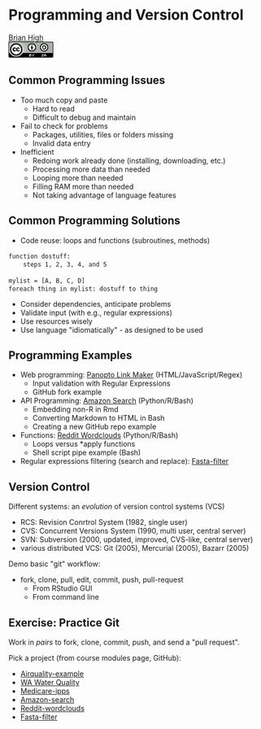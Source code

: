 # Programming and Version Control
[Brian High](https://github.com/brianhigh)  
![CC BY-SA 4.0](cc_by-sa_4.png)  

## Common Programming Issues

* Too much copy and paste
    - Hard to read
    - Difficult to debug and maintain
* Fail to check for problems
    - Packages, utilities, files or folders missing
    - Invalid data entry
* Inefficient 
    - Redoing work already done (installing, downloading, etc.)
    - Processing more data than needed
    - Looping more than needed
    - Filling RAM more than needed
    - Not taking advantage of language features

## Common Programming Solutions

* Code reuse: loops and functions (subroutines, methods)

```
function dostuff:
    steps 1, 2, 3, 4, and 5

mylist = [A, B, C, D]
foreach thing in mylist: dostuff to thing
```

* Consider dependencies, anticipate problems
* Validate input (with e.g., regular expressions)
* Use resources wisely
* Use language "idiomatically" - as designed to be used

## Programming Examples

* Web programming: [Panopto Link Maker](https://github.com/brianhigh/panopto-linkmaker) (HTML/JavaScript/Regex)
    - Input validation with Regular Expressions
    - GitHub fork example
* API Programming: [Amazon Search](https://github.com/brianhigh/amzn-srch) (Python/R/Bash)
    - Embedding non-R in Rmd
    - Converting Markdown to HTML in Bash
    - Creating a new GitHub repo example
* Functions: [Reddit Wordclouds](https://github.com/brianhigh/reddit-wordclouds) (Python/R/Bash)
    - Loops versus *apply functions
    - Shell script pipe example (Bash)
* Regular expressions filtering (search and replace): [Fasta-filter](https://github.com/brianhigh/fasta-filter)

## Version Control

Different systems: an _evolution_ of version control systems (VCS)

- RCS: Revision Conrtrol System (1982, single user)
- CVS: Concurrent Versions System (1990, multi user, central server)
- SVN: Subversion (2000, updated, improved, CVS-like, central server)
- various distributed VCS: Git (2005), Mercurial (2005), Bazarr (2005)

Demo basic "git" workflow:

* fork, clone, pull, edit, commit, push, pull-request
    - From RStudio GUI
    - From command line

## Exercise: Practice Git

Work in *pairs* to fork, clone, commit, push, and send a "pull request".

Pick a project (from course modules page, GitHub):

- [Airquality-example](https://github.com/brianhigh/airquality-example)
- [WA Water Quality](https://github.com/brianhigh/wa-water-quality)
- [Medicare-ipps](https://github.com/brianhigh/medicare-ipps)
- [Amazon-search](https://github.com/brianhigh/amzn-srch)
- [Reddit-wordclouds](https://github.com/brianhigh/reddit-wordclouds)
- [Fasta-filter](https://github.com/brianhigh/fasta-filter)
